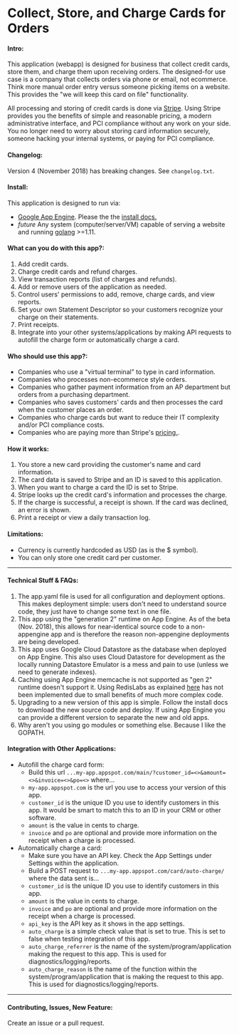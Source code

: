 # Collect, Store, and Charge Cards for Orders

#### Intro:
This application (webapp) is designed for business that collect credit cards, store them, and charge them upon receiving orders.  The designed-for use case is a company that collects orders via phone or email, not ecommerce.  Think more manual order entry versus someone picking items on a website.  This provides the "we will keep this card on file" functionality.

All processing and storing of credit cards is done via [Stripe](https://stripe.com/).  Using Stripe provides you the benefits of simple and reasonable pricing, a modern administrative interface, and PCI compliance without any work on your side.  You no longer need to worry about storing card information securely, someone hacking your internal systems, or paying for PCI compliance.

#### Changelog:
Version 4 (November 2018) has breaking changes.  See `changelog.txt`.

#### Install:
This application is designed to run via:
- [Google App Engine](https://cloud.google.com/appengine/).  Please the the [install docs.](https://github.com/coreymgilmore/stripe-appengine-frontend/blob/master/INSTALL-appengine.md)
- *future* Any system (computer/server/VM) capable of serving a website and running [golang](https://golang.org/) >=1.11. 

#### What can you do with this app?:
1. Add credit cards.
2. Charge credit cards and refund charges.
3. View transaction reports (list of charges and refunds).
4. Add or remove users of the application as needed.
5. Control users' permissions to add, remove, charge cards, and view reports.
6. Set your own Statement Descriptor so your customers recognize your charge on their statements.
7. Print receipts.
8. Integrate into your other systems/applications by making API requests to autofill the charge form or automatically charge a card.

#### Who should use this app?:
- Companies who use a "virtual terminal" to type in card information.
- Companies who processes non-ecommerce style orders.
- Companies who gather payment information from an AP department but orders from a purchasing department.
- Companies who saves customers' cards and then processes the card when the customer places an order.
- Companies who charge cards but want to reduce their IT complexity and/or PCI compliance costs.
- Companies who are paying more than Stripe's [pricing.](https://stripe.com/us/pricing).

#### How it works:
1. You store a new card providing the customer's name and card information.
2. The card data is saved to Stripe and an ID is saved to this application.
3. When you want to charge a card the ID is set to Stripe.
4. Stripe looks up the credit card's information and processes the charge.
5. If the charge is successful, a receipt is shown.  If the card was declined, an error is shown.
6. Print a receipt or view a daily transaction log.

#### Limitations:
- Currency is currently hardcoded as USD (as is the $ symbol).
- You can only store one credit card per customer.

***

#### Technical Stuff & FAQs:
1. The app.yaml file is used for all configuration and deployment options.  This makes deployment simple: users don't need to understand source code, they just have to change some text in one file.
2. This app using the "generation 2" runtime on App Engine.  As of the beta (Nov. 2018), this allows for near-identical source code to a non-appengine app and is therefore the reason non-appengine deployments are being developed.
3. This app uses Google Cloud Datastore as the database when deployed on App Engine.  This also uses Cloud Datastore for development as the locally running Datastore Emulator is a mess and pain to use (unless we need to generate indexes).
4. Caching using App Engine memcache is not supported as "gen 2" runtime doesn't support it.  Using RedisLabs as explained [here](https://cloud.google.com/appengine/docs/standard/go111/go-differences) has not been implemented due to small benefits of much more complex code.
5. Upgrading to a new version of this app is simple.  Follow the install docs to download the new source code and deploy.  If using App Engine you can provide a different version to separate the new and old apps.
6. Why aren't you using go modules or something else.  Because I like the GOPATH.

#### Integration with Other Applications:
* Autofill the charge card form:
    * Build this url `...my-app.appspot.com/main/?customer_id=<>&amount=<>&invoice=<>&po=<>` where...
    * `my-app.appspot.com` is the url you use to access your version of this app.
    * `customer_id` is the unique ID you use to identify customers in this app.  It would be smart to match this to an ID in your CRM or other software.
    * `amount` is the value in cents to charge.
    * `invoice` and `po` are optional and provide more information on the receipt when a charge is processed.
* Automatically charge a card:
    * Make sure you have an API key.  Check the App Settings under Settings within the application.
    * Build a POST request to `...my-app.appspot.com/card/auto-charge/` where the data sent is...
    * `customer_id` is the unique ID you use to identify customers in this app.
    * `amount` is the value in cents to charge.
    * `invoice` and `po` are optional and provide more information on the receipt when a charge is processed.
    * `api_key` is the API key as it shows in the app settings.
    * `auto_charge` is a simple check value that is set to true.  This is set to false when testing integration of this app.
    * `auto_charge_referrer` is the name of the system/program/application making the request to this app.  This is used for diagnostics/logging/reports.
    * `auto_charge_reason` is the name of the function within the system/program/application that is making the request to this app.  This is used for diagnostics/logging/reports.

***

#### Contributing, Issues, New Feature:
Create an issue or a pull request.